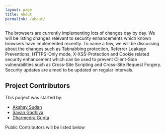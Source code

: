```yaml
---
layout: page
title: About
permalink: /about/
---
```


The browsers are currently implementing lots of changes day by day. We will be listing changes relevant to security enhancements which known browsers have implemented recently. To name a few, we will be discussing about the changes such as Tabnabbing protection, Referrer Leakage Preventions, HTTPS-Only mode, X-XSS-Protection and Cookie related security enhancement which can be used to prevent Client-Side vulnerabilities such as Cross-Site Scripting and Cross-Site Request Forgery. Security updates are aimed to be updated on regular intervals.

## Project Contributors 

This porject was started by:
* [Akshay Sudan](https://twitter.com/akshay_asc11)
* [Savan Gadhiya](https://twitter.com/gadhiyasavan)
* [Dharmedra Gupta](https://twitter.com/ItsDg4u)

Public Contributors will be listed below